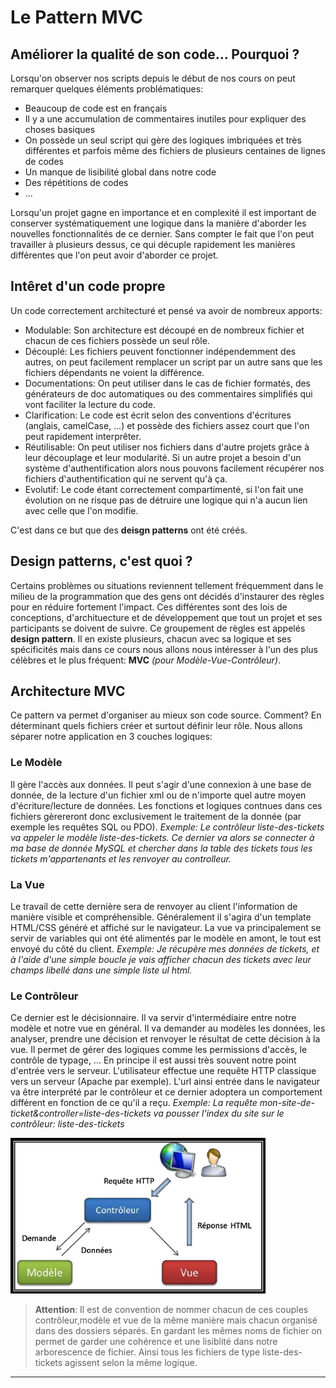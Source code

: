 <div id="mvc">

# Le Pattern MVC

## Améliorer la qualité de son code... Pourquoi ?

Lorsqu'on observer nos scripts depuis le début de nos cours on peut remarquer quelques éléments problématiques:

- Beaucoup de code est en français
- Il y a une accumulation de commentaires inutiles pour expliquer des choses basiques
- On possède un seul script qui gère des logiques imbriquées et très différentes et parfois même des fichiers de plusieurs centaines de lignes de codes
- Un manque de lisibilité global dans notre code
- Des répétitions de codes
- ...

Lorsqu'un projet gagne en importance et en complexité il est important de conserver systématiquement une logique dans la manière d'aborder les nouvelles fonctionnalités de ce dernier. Sans compter le fait que l'on peut travailler à plusieurs dessus, ce qui décuple rapidement les manières différentes que l'on peut avoir d'aborder ce projet.

## Intêret d'un code propre

Un code correctement architecturé et pensé va avoir de nombreux apports:

- Modulable: Son architecture est découpé en de nombreux fichier et chacun de ces fichiers possède un seul rôle.
- Découplé: Les fichiers peuvent fonctionner indépendemment des autres, on peut facilement remplacer un script par un autre sans que les fichiers dépendants ne voient la différence.
- Documentations: On peut utiliser dans le cas de fichier formatés, des générateurs de doc automatiques ou des commentaires simplifiés qui vont faciliter la lecture du code.
- Clarification: Le code est écrit selon des conventions d'écritures (anglais, camelCase, ...) et possède des fichiers assez court que l'on peut rapidement interprêter.
- Réutilisable: On peut utiliser nos fichiers dans d'autre projets grâce à leur découplage et leur modularité. Si un autre projet a besoin d'un système d'authentification alors nous pouvons facilement récupérer nos fichiers d'authentification qui ne servent qu'à ça.
- Evolutif: Le code étant correctement compartimenté, si l'on fait une évolution on ne risque pas de détruire une logique qui n'a aucun lien avec celle que l'on modifie.

C'est dans ce but que des **deisgn patterns** ont été créés.

## Design patterns, c'est quoi ?

Certains problèmes ou situations reviennent tellement fréquemment dans le milieu de la programmation que des gens ont décidés d'instaurer des règles pour en réduire fortement l'impact. Ces différentes sont des lois de conceptions, d'archituecture et de développement que tout un projet et ses participants se doivent de suivre. Ce groupement de règles est appelés **design pattern**. Il en existe plusieurs, chacun avec sa logique et ses spécificités mais dans ce cours nous allons nous intéresser à l'un des plus célèbres et le plus fréquent: **MVC** _(pour Modèle-Vue-Contrôleur)_.

## Architecture MVC

Ce pattern va permet d'organiser au mieux son code source. Comment? En déterminant quels fichiers créer et surtout définir leur rôle. Nous allons séparer notre application en 3 couches logiques:

### Le Modèle

Il gère l'accès aux données. Il peut s'agir d'une connexion à une base de donnée, de la lecture d'un fichier xml ou de n'importe quel autre moyen d'écriture/lecture de données. Les fonctions et logiques contnues dans ces fichiers gèrereront donc exclusivement le traitement de la donnée (par exemple les requêtes SQL ou PDO).
_Exemple: Le contrôleur liste-des-tickets va appeler le modèle liste-des-tickets. Ce dernier va alors se connecter à ma base de donnée MySQL et chercher dans la table des tickets tous les tickets m'appartenants et les renvoyer au controlleur._

### La Vue

Le travail de cette dernière sera de renvoyer au client l'information de manière visible et compréhensible. Généralement il s'agira d'un template HTML/CSS généré et affiché sur le navigateur. La vue va principalement se servir de variables qui ont été alimentés par le modèle en amont, le tout est envoyé du côté du client.
_Exemple: Je récupère mes données de tickets, et à l'aide d'une simple boucle je vais afficher chacun des tickets avec leur champs libellé dans une simple liste ul html._

### Le Contrôleur

Ce dernier est le décisionnaire. Il va servir d'intermédiaire entre notre modèle et notre vue en général. Il va demander au modèles les données, les analyser, prendre une décision et renvoyer le résultat de cette décision à la vue. Il permet de gérer des logiques comme les permissions d'accès, le contrôle de typage, ...
En principe il est aussi très souvent notre point d'entrée vers le serveur. L'utilisateur effectue une requête HTTP classique vers un serveur (Apache par exemple). L'url ainsi entrée dans le navigateur va être interprété par le contrôleur et ce dernier adoptera un comportement différent en fonction de ce qu'il a reçu.
_Exemple: La requête mon-site-de-ticket&controller=liste-des-tickets va pousser l'index du site sur le contrôleur: liste-des-tickets_

![Relation client serveur](./images/schema-mvc.png)

> **Attention**: Il est de convention de nommer chacun de ces couples contrôleur,modèle et vue de la même manière mais chacun organisé dans des dossiers séparés. En gardant les mêmes noms de fichier on permet de garder une cohérence et une lisiblité dans notre arborescence de fichier. Ainsi tous les fichiers de type liste-des-tickets agissent selon la même logique.

---

</div>

